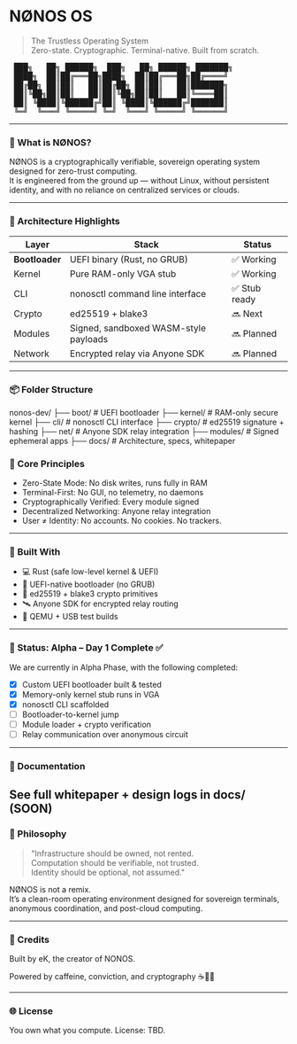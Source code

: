 # NØNOS OS

> The Trustless Operating System  
> Zero-state. Cryptographic. Terminal-native. Built from scratch.

<pre> ███╗   ██╗ ██████╗  ███╗   ██╗ ██████╗ ███████╗
 ████╗  ██║██╔═══██╗████╗  ██║██╔═══██╗██╔════╝
 ██╔██╗ ██║██║   ██║██╔██╗ ██║██║   ██║███████╗
 ██║╚██╗██║██║   ██║██║╚██╗██║██║   ██║╚════██║
 ██║ ╚████║╚██████╔╝██║ ╚████║╚██████╔╝███████║
 ╚═╝  ╚═══╝ ╚═════╝ ╚═╝  ╚═══╝ ╚═════╝ ╚══════╝
</pre>
 
---

### 🧠 What is NØNOS?

NØNOS is a cryptographically verifiable, sovereign operating system designed for zero-trust computing.  
It is engineered from the ground up — without Linux, without persistent identity, and with no reliance on centralized services or clouds.

---

### 🚀 Architecture Highlights

| Layer         | Stack                                   | Status        |
|---------------|------------------------------------------|----------------|
| **Bootloader**| UEFI binary (Rust, no GRUB)              | ✅ Working      |
| Kernel    | Pure RAM-only VGA stub                   | ✅ Working      |
| CLI       | nonosctl command line interface        | ✅ Stub ready   |
| Crypto    | ed25519 + blake3                         | 🔜 Next         |
| Modules   | Signed, sandboxed WASM-style payloads    | 🔜 Planned      |
| Network   | Encrypted relay via Anyone SDK           | 🔜 Planned      |

---

### 📦 Folder Structure

nonos-dev/
├── boot/       # UEFI bootloader
├── kernel/     # RAM-only secure kernel
├── cli/        # nonosctl CLI interface
├── crypto/     # ed25519 signature + hashing
├── net/        # Anyone SDK relay integration
├── modules/    # Signed ephemeral apps
├── docs/       # Architecture, specs, whitepaper


### 🔐 Core Principles

- Zero-State Mode: No disk writes, runs fully in RAM
- Terminal-First: No GUI, no telemetry, no daemons
- Cryptographically Verified: Every module signed
- Decentralized Networking: Anyone relay integration
- User ≠ Identity: No accounts. No cookies. No trackers.

---

### 🔧 Built With

- 💻 Rust (safe low-level kernel & UEFI)
- 🧬 UEFI-native bootloader (no GRUB)
- 🔐 ed25519 + blake3 crypto primitives
- 🛰️ Anyone SDK for encrypted relay routing
- 🧠 QEMU + USB test builds

---

### 🚧 Status: Alpha – Day 1 Complete ✅

We are currently in Alpha Phase, with the following completed:

- [x] Custom UEFI bootloader built & tested
- [x] Memory-only kernel stub runs in VGA
- [x] nonosctl CLI scaffolded
- [ ] Bootloader-to-kernel jump
- [ ] Module loader + crypto verification
- [ ] Relay communication over anonymous circuit

---

### 📖 Documentation

See full whitepaper + design logs in docs/ (SOON)
---

### 🧠 Philosophy

> "Infrastructure should be owned, not rented.  
> Computation should be verifiable, not trusted.  
> Identity should be optional, not assumed."  

NØNOS is not a remix.  
It’s a clean-room operating environment designed for sovereign terminals, anonymous coordination, and post-cloud computing.

---

### 💬 Credits

Built by eK, the creator of NONOS. 
  
Powered by caffeine, conviction, and cryptography ☕🧠🔐

---

### 🌐 License

You own what you compute. License: TBD.
